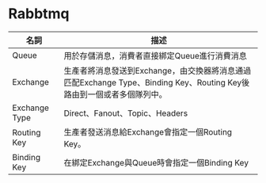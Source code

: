 # Rabbtmq

|  名詞   | 描述  |
|  ----  | ----  |
| Queue  | 用於存儲消息，消費者直接綁定Queue進行消費消息 |
| Exchange  | 生產者將消息發送到Exchange，由交換器將消息通過匹配Exchange Type、Binding Key、Routing Key後路由到一個或者多個隊列中。|
| Exchange Type  | Direct、Fanout、Topic、Headers |
| Routing Key  | 生產者發送消息給Exchange會指定一個Routing Key。 |
| Binding Key  | 在綁定Exchange與Queue時會指定一個Binding Key |
